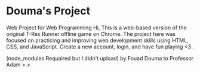 # Douma's Project
Web Project for Web Programming
Hi, This is a web-based version of the original T-Rex Runner offline game on Chrome.
The project here was focused on practicing and improving web development skills using HTML, CSS, and JavaScript. Create a new account, login, and have fun playing <3 .

(node_modules Requaired but I didn't upload)
by Fouad Douma to Professor Adam >.>
